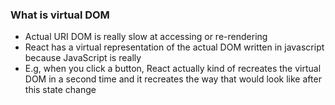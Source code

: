 ### What is virtual DOM
- Actual URI DOM is really slow at accessing or re-rendering
- React has a virtual representation of the actual DOM written in javascript because JavaScript is really
- E.g, when you click a button, React actually kind of recreates the virtual DOM in a second time and it recreates the way that would look like after this state change
<!--stackedit_data:
eyJoaXN0b3J5IjpbLTE3NTA1MzQ5NzEsNjU0MzY5MjE2XX0=
-->